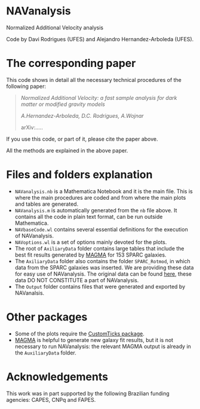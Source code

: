 # NAVanalysis
Normalized Additional Velocity analysis

Code by Davi Rodrigues (UFES) and Alejandro Hernandez-Arboleda (UFES).

# The corresponding paper
This code shows in detail all the necessary technical procedures of the following paper:

> *Normalized Additional Velocity: a fast sample analysis for dark matter or modified gravity models*
> 
> *A.Hernandez-Arboleda, D.C. Rodrigues, A.Wojnar*
> 
> arXiv:..... 

If you use this code, or part of it, please cite the paper above.

All the methods are explained in the above paper.

# Files and folders explanation

* `NAVanalysis.nb` is a Mathematica Notebook and it is the main file. This is where the main procedures are coded and from where the main plots and tables are generated.
* `NAVanalysis.m` is automatically generated from the `nb` file above. It contains all the code in plain text format, can be run outside Mathematica.
* `NAVbaseCode.wl` contains several essential definitions for the execution of NAVanalysis.
* `NAVoptions.wl` is a set of options mainly devoted for the plots.
* The root of `AxiliaryData` folder contains large tables that include the best fit results generated by [MAGMA](https://github.com/davi-rodrigues/MAGMA) for 153 SPARC galaxies.
* The `AxiliaryData` folder also contains the folder `SPARC_Rotmod`, in which data from the SPARC galaxies was inserted. We are providing these data for easy use of NAVanalysis. 
The original data can be found [here](http://astroweb.cwru.edu/SPARC/), these data DO NOT CONSTITUTE a part of NAVanalysis. 
* The `Output` folder contains files that were generated and exported by NAVanalsis. 

# Other packages

* Some of the plots require the [CustomTicks package](https://github.com/mark-caprio/CustomTicks).
* [MAGMA](https://github.com/davi-rodrigues/MAGMA) is helpful to generate new galaxy fit results, but it is not necessary to run NAVanalysis: the relevant MAGMA output is already in the `AuxiliaryData` folder. 

# Acknowledgements

This work was in part supported by the following Brazilian funding agencies: CAPES, CNPq and FAPES.
